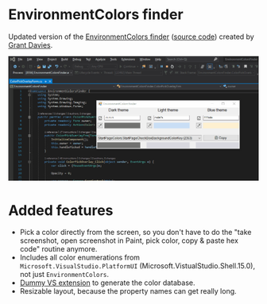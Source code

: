 ﻿# EnvironmentColors finder

Updated version of the [EnvironmentColors finder](http://niahtextfilter.com/environmentcolorsfinder) ([source code](https://bitbucket.org/grantdavies/vsenvironmentcolorsfinder/src/master)) created by [Grant Davies](https://twitter.com/GrantTheAnt).

![Usage example](usage.gif "Usage example")

# Added features

* Pick a color directly from the screen, so you don't have to do the "take screenshot, open screenshot in Paint, pick color, copy & paste hex code" routine anymore.
* Includes all color enumerations from `Microsoft.VisualStudio.PlatformUI` (Microsoft.VistualStudio.Shell.15.0), not just `EnvironmentColors`.
* [Dummy VS extension](./ColorDatabaseGenerator/README.md) to generate the color database.
* Resizable layout, because the property names can get really long.

